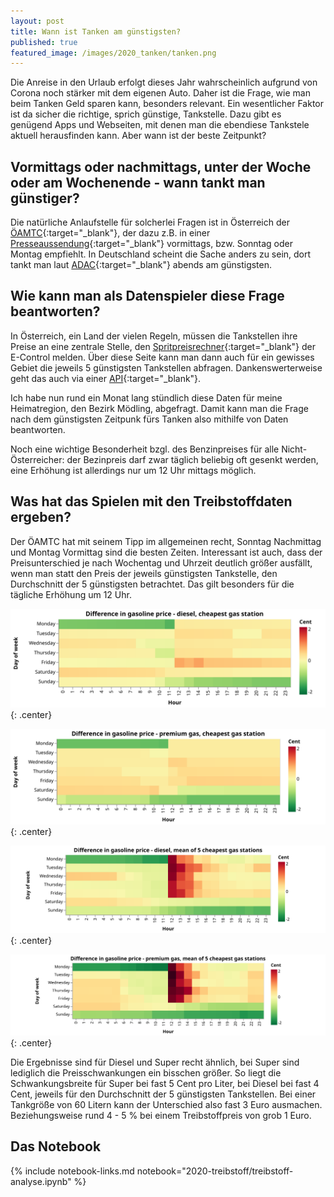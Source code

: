 ```yaml
---
layout: post
title: Wann ist Tanken am günstigsten?
published: true
featured_image: /images/2020_tanken/tanken.png
---
```

Die Anreise in den Urlaub erfolgt dieses Jahr wahrscheinlich aufgrund von Corona noch stärker mit dem eigenen Auto. Daher ist die Frage, wie man beim Tanken Geld sparen kann, besonders relevant. Ein wesentlicher Faktor ist da sicher die richtige, sprich günstige, Tankstelle. Dazu gibt es genügend Apps und Webseiten, mit denen man die ebendiese Tankstele aktuell herausfinden kann. Aber wann ist der beste Zeitpunkt?

## Vormittags oder nachmittags, unter der Woche oder am Wochenende - wann tankt man günstiger?

Die natürliche Anlaufstelle für solcherlei Fragen ist in Österreich der [ÖAMTC](https://www.oeamtc.at/){:target="_blank"}, der dazu z.B. in einer [Presseaussendung](https://www.ots.at/presseaussendung/OTS_20200304_OTS0044/oeamtc-spritpreise-im-monatsvergleich-gesunken){:target="_blank"} vormittags, bzw. Sonntag oder Montag empfiehlt. In Deutschland scheint die Sache anders zu sein, dort tankt man laut [ADAC](https://www.adac.de/verkehr/tanken-kraftstoff-antrieb/tipps-zum-tanken/spritpreise-tagesverlauf/){:target="_blank"} abends am günstigsten.

## Wie kann man als Datenspieler diese Frage beantworten?

In Österreich, ein Land der vielen Regeln, müssen die Tankstellen ihre Preise an eine zentrale Stelle, den [Spritpreisrechner](https://www.spritpreisrechner.at/){:target="_blank"} der E-Control melden. Über diese Seite kann man dann auch für ein gewisses Gebiet die jeweils 5 günstigsten Tankstellen abfragen. Dankenswerterweise geht das auch via einer [API](https://api.e-control.at/sprit/1.0/doc/index.html?url=https://api.e-control.at/sprit/1.0/api-docs%3Fgroup%3Dpublic-api#/){:target="_blank"}. 

Ich habe nun rund ein Monat lang stündlich diese Daten für meine Heimatregion, den Bezirk Mödling, abgefragt. Damit kann man die Frage nach dem günstigsten Zeitpunk fürs Tanken also mithilfe von Daten beantworten.

Noch eine wichtige Besonderheit bzgl. des Benzinpreises für alle Nicht-Österreicher: der Bezinpreis darf zwar täglich beliebig oft gesenkt werden, eine Erhöhung ist allerdings nur um 12 Uhr mittags möglich.

## Was hat das Spielen mit den Treibstoffdaten ergeben?

Der ÖAMTC hat mit seinem Tipp im allgemeinen recht, Sonntag Nachmittag und Montag Vormittag sind die besten Zeiten. Interessant ist auch, dass der Preisunterschied je nach Wochentag und Uhrzeit deutlich größer ausfällt, wenn man statt den Preis der jeweils günstigsten Tankstelle, den Durchschnitt der 5 günstigsten betrachtet. Das gilt besonders für die tägliche Erhöhung um 12 Uhr. 

![Diesel, min](/images/2020_tanken/DIE_min.svg) 
{: .center}

![Super, min](/images/2020_tanken/SUP_min.svg)
{: .center}

![Diesel, mean](/images/2020_tanken/DIE_mean.svg)
{: .center}

![Super, mean](/images/2020_tanken/SUP_mean.svg)  
{: .center}

Die Ergebnisse sind für Diesel und Super recht ähnlich, bei Super sind lediglich die Preisschwankungen ein bisschen größer. So liegt die Schwankungsbreite für Super bei fast 5 Cent pro Liter, bei Diesel bei fast 4 Cent, jeweils für den Durchschnitt der 5 günstigsten Tankstellen. Bei einer Tankgröße von 60 Litern kann der Unterschied also fast 3 Euro ausmachen. Beziehungsweise rund 4 - 5 % bei einem Treibstoffpreis von grob 1 Euro. 



## Das  Notebook

{% include notebook-links.md notebook="2020-treibstoff/treibstoff-analyse.ipynb" %}
